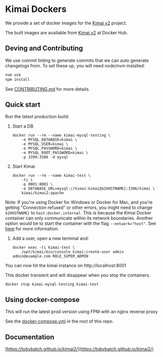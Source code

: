 # Kimai Dockers

We provide a set of docker images for the [Kimai v2](https://github.com/kevinpapst/kimai2) project.

The built images are available from [Kimai v2](https://hub.docker.com/r/kimai/kimai2) at Docker Hub.

## Deving and Contributing

We use commit linting to generate commits that we can auto generate changelogs from. To set these up, you will need node/nvm installed:

```bash
nvm use
npm install
```

See [CONTRIBUTING.md](CONTRIBUTING.md) for more details.

## Quick start

Run the latest production build:

 1. Start a DB
 
        docker run --rm --name kimai-mysql-testing \
            -e MYSQL_DATABASE=kimai \
            -e MYSQL_USER=kimai \
            -e MYSQL_PASSWORD=kimai \
            -e MYSQL_ROOT_PASSWORD=kimai \
            -p 3399:3306 -d mysql
        
 1. Start Kimai 
   
        docker run --rm --name kimai-test \
            -ti \
            -p 8001:8001 \
            -e DATABASE_URL=mysql://kimai:kimai@${HOSTNAME}:3306/kimai \
            kimai/kimai2:apache
 
Note: If you're using Docker for Windows or Docker for Mac, and you're getting "Connection refused" or other errors, you might need to change `${HOSTNAME}` to `host.docker.internal`. This is because the Kimai Docker container can only communicate within its network boundaries. Another option would be to start the container with the flag `--network="host"`. See [here](https://stackoverflow.com/questions/24319662/from-inside-of-a-docker-container-how-do-i-connect-to-the-localhost-of-the-mach) for more information.
 
 1. Add a user, open a new terminal and:
 
        docker exec -ti kimai-test \
            /opt/kimai/bin/console kimai:create-user admin admin@example.com ROLE_SUPER_ADMIN
    
You can now hit the kimai instance on http://localhost:8001

This docker transient and will disappear when you stop the containers.

    docker stop kimai-mysql-testing kimai-test

## Using docker-compose

This will run the latest prod version using FPM with an nginx reverse proxy

See the [docker-compose.yml](docker-compose.yml) in the root of this repo.

## Documentation

[https://tobybatch.github.io/kimai2/](https://tobybatch.github.io/kimai2/)

